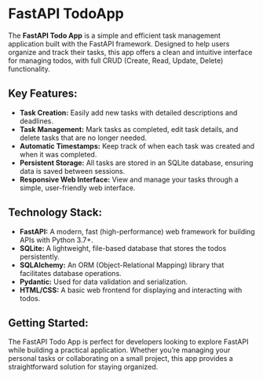# FastAPI TodoApp
The **FastAPI Todo App** is a simple and efficient task management application built with the FastAPI framework. Designed to help users organize and track their tasks, this app offers a clean and intuitive interface for managing todos, with full CRUD (Create, Read, Update, Delete) functionality.

## Key Features:
- **Task Creation:** Easily add new tasks with detailed descriptions and deadlines.
- **Task Management:** Mark tasks as completed, edit task details, and delete tasks that are no longer needed.
- **Automatic Timestamps:** Keep track of when each task was created and when it was completed.
- **Persistent Storage:** All tasks are stored in an SQLite database, ensuring data is saved between sessions.
- **Responsive Web Interface:** View and manage your tasks through a simple, user-friendly web interface.

## Technology Stack:
- **FastAPI:** A modern, fast (high-performance) web framework for building APIs with Python 3.7+.
- **SQLite:** A lightweight, file-based database that stores the todos persistently.
- **SQLAlchemy:** An ORM (Object-Relational Mapping) library that facilitates database operations.
- **Pydantic:** Used for data validation and serialization.
- **HTML/CSS:** A basic web frontend for displaying and interacting with todos.

## Getting Started:
The FastAPI Todo App is perfect for developers looking to explore FastAPI while building a practical application. Whether you’re managing your personal tasks or collaborating on a small project, this app provides a straightforward solution for staying organized.
